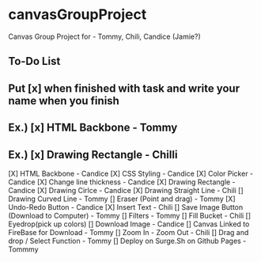 # canvasGroupProject
Canvas Group Project for - Tommy, Chili, Candice (Jamie?)




## To-Do List ##

 ##     Put [x] when finished with task and write your name when you finish ##

##    Ex.) [x] HTML Backbone - Tommy
##    Ex.) [x] Drawing Rectangle - Chilli

[X] HTML Backbone                              - Candice
[X] CSS Styling                                - Candice
[X] Color Picker                               - Candice
[X] Change line thickness                      - Candice
[X] Drawing Rectangle                          - Candice
[X] Drawing Cirlce                             - Candice
[X] Drawing Straight Line                      - Chili
[] Drawing Curved Line                        - Tommy
[] Eraser (Point and drag)                    - Tommy
[X] Undo-Redo Button                           - Candice
[X] Insert Text                                - Chili 
[] Save Image Button (Download to Computer)   - Tommy
[] Filters                                    - Tommy 
[] Fill Bucket                                - Chili
[] Eyedrop(pick up colors)
[] Download Image                             - Candice
[] Canvas Linked to FireBase for Download     - Tommy
[] Zoom In - Zoom Out                         - Chili
[] Drag and drop / Select Function            - Tommy
[] Deploy on Surge.Sh on Github Pages         - Tommmy
